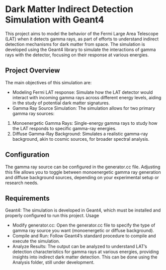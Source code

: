 # Dark Matter Indirect Detection Simulation with Geant4

This project aims to model the behavior of the Fermi Large Area Telescope (LAT) when it detects gamma rays, as part of efforts to understand indirect detection mechanisms for dark matter from space. The simulation is developed using the Geant4 library to simulate the interactions of gamma rays with the detector, focusing on their response at various energies.

## Project Overview

The main objectives of this simulation are:

- Modeling Fermi LAT response: Simulate how the LAT detector would interact with incoming gamma rays across different energy levels, aiding in the study of potential dark matter signatures.
- Gamma Ray Source Simulation: The simulation allows for two primary gamma ray sources:
1. Monoenergetic Gamma Rays: Single-energy gamma rays to study how the LAT responds to specific gamma-ray energies.
2. Diffuse Gamma-Ray Background: Simulates a realistic gamma-ray background, akin to cosmic sources, for broader spectral analysis.

## Configuration

The gamma ray source can be configured in the generator.cc file. Adjusting this file allows you to toggle between monoenergetic gamma ray generation and diffuse background sources, depending on your experimental setup or research needs.

## Requirements
Geant4: The simulation is developed in Geant4, which must be installed and properly configured to run this project.
Usage

- Modify generator.cc: Open the generator.cc file to specify the type of gamma ray source you want (monoenergetic or diffuse background).
- Compile and Run: Follow Geant4’s standard procedure to compile and execute the simulation.
- Analyze Results: The output can be analyzed to understand LAT’s detection characteristics for gamma rays at various energies, providing insights into indirect dark matter detection. This can be done using the Analysis folder, still under development.